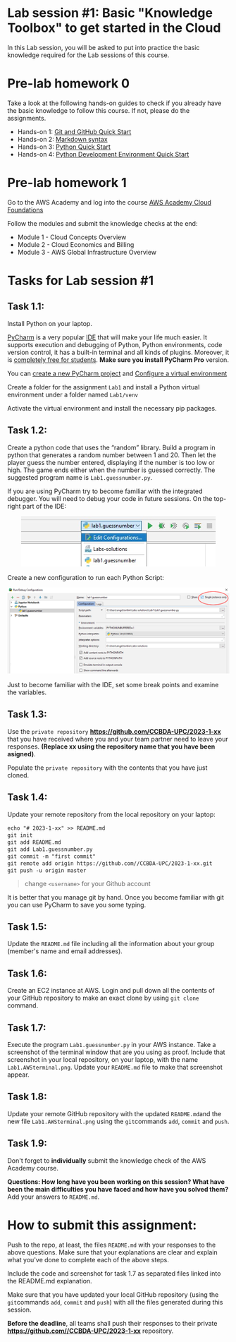 # Lab session #1: Basic "Knowledge Toolbox" to get started in the Cloud
In this Lab session, you will be asked to put into practice the basic knowledge required for the Lab sessions of this course.


#  Pre-lab homework 0
Take a look at the following hands-on guides to check if you already have the basic knowledge to follow this course. If not, please do the assignments.

* Hands-on 1: [Git and GitHub Quick Start](../../../Cloud-Computing-QuickStart/blob/master/Git-Github-Quick-Start.md)
* Hands-on 2: [Markdown syntax](../../../Cloud-Computing-QuickStart/blob/master/Quick-Start-Markdown.md)
* Hands-on 3: [Python Quick Start](../../../Cloud-Computing-QuickStart/blob/master/Python-Quick-Start.md)
* Hands-on 4: [Python Development Environment Quick Start](../../../Cloud-Computing-QuickStart/blob/master/Python-Development-Environment-Quick-Start.md)

#  Pre-lab homework 1
Go to the AWS Academy and log into the course [AWS Academy Cloud Foundations](https://awsacademy.instructure.com/courses/40548)

Follow the modules and submit the knowledge checks at the end:
- Module 1 - Cloud Concepts Overview
- Module 2 - Cloud Economics and Billing
- Module 3 - AWS Global Infrastructure Overview

#  Tasks for Lab session #1
## Task 1.1:
Install Python on your laptop.

[PyCharm](https://www.jetbrains.com/pycharm/) is a very popular [IDE](https://en.wikipedia.org/wiki/Integrated_development_environment) that will make your life much easier. It supports execution and debugging of Python, Python environments, code version control, it has a built-in terminal and all kinds of plugins. Moreover, it is [completely free for students](https://www.jetbrains.com/buy/classroom/?product=pycharm). **Make sure you install PyCharm Pro** version.

You can [create a new PyCharm project](https://www.jetbrains.com/help/pycharm/creating-and-managing-projects.html) and [Configure a virtual environment](https://www.jetbrains.com/help/pycharm/creating-virtual-environment.html)

Create a folder for the assignment `Lab1` and install a Python virtual environment under a folder named `Lab1/venv`

Activate the virtual environment and install the necessary pip packages.


## Task 1.2:
Create a python code that uses the “random” library. Build a program in python that generates a random number between 1 and 20. Then let the player guess the number entered, displaying if the number is too low or high. The game ends either when the number is guessed correctly. The suggested program name is `Lab1.guessnumber.py`.

If you are using PyCharm try to become familiar with the integrated debugger. You will need to debug your code in future sessions. On the top-right part of the IDE:

<p align="center"><img src="./images/Lab01-PyCharmEditConfig.jpg " alt="Edit configuration" title="Edit configuration"/></p>

Create a new configuration to run each Python Script:

<p align="center"><img src="./images/Lab01-PyCharmDebugConfig.png " alt="New configuration" title="New configuration"/></p>

Just to become familiar with the IDE, set some break points and examine the variables.


## Task 1.3:

Use the `private repository` **https://github.com/CCBDA-UPC/2023-1-xx** that you have received where you and your team partner need to leave your responses. **(Replace xx using the repository name that you have been asigned)**.

Populate the `private repository` with the contents that you have just cloned.

## Task 1.4:   
Update your remote repository from the local repository on your laptop:
```
echo "# 2023-1-xx" >> README.md
git init
git add README.md
git add Lab1.guessnumber.py
git commit -m "first commit"
git remote add origin https://github.com//CCBDA-UPC/2023-1-xx.git
git push -u origin master
```
> change `<username>` for your Github account

It is better that you manage git by hand. Once you become familiar with git you can use PyCharm to save you some typing.

## Task 1.5:
Update the `README.md` file including all the information about your group (member's name and email addresses).
## Task 1.6:
Create an EC2 instance at AWS. Login and pull down all the contents of your GitHub repository to make an exact clone by using `git clone` command.
## Task 1.7:
Execute the program `Lab1.guessnumber.py` in your AWS instance. Take a screenshot of the terminal window that are you using as proof.
Include that screenshot in your local repository, on your laptop, with the name `Lab1.AWSterminal.png`.
Update your `README.md` file to make that screenshot appear.
## Task 1.8:
Update your remote GitHub repository with the updated `README.md`and the new file `Lab1.AWSterminal.png` using the `git`commands `add`, `commit` and `push`.
## Task 1.9:
Don't forget to **individually** submit the knowledge check of the AWS Academy course.

**Questions: How long have you been working on this session? What have been the main difficulties you have faced and how have you solved them?** Add your answers to `README.md`.


# How to submit this assignment:

Push to the repo, at least, the files `README.md` with your responses to the above questions. Make sure that your explanations are clear and explain what you've done to complete each of the above steps.

Include the code and screenshot for task 1.7 as separated files linked into the README.md explanation.

Make sure that you have updated your local GitHub repository (using the `git`commands `add`, `commit` and `push`) with all the files generated during this session.


**Before the deadline**, all teams shall push their responses to their private **https://github.com//CCBDA-UPC/2023-1-xx** repository.